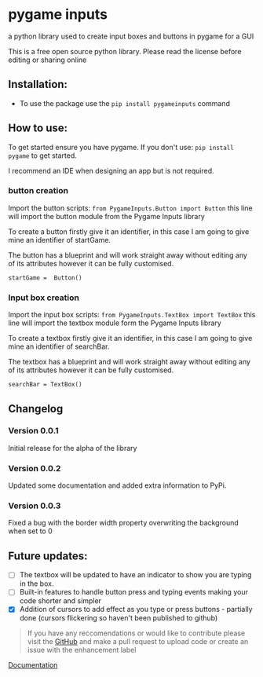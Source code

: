 # pygame inputs #
a python library used to create input boxes and buttons in pygame for a GUI

This is a free open source python library.
Please read the license before editing or sharing online

## Installation: ##

 - To use the package use the `pip install pygameinputs` command

## How to use: ##

To get started ensure you have pygame. If you don't use: `pip install pygame` to get started.

I recommend an IDE when designing an app but is not required.

### button creation ###
Import the button scripts:
`from PygameInputs.Button import Button`
this line will import the button module from the Pygame Inputs library

To create a button firstly give it an identifier, in this case I am going to give mine an identifier of startGame.

The button has a blueprint and will work straight away without editing any of its attributes however it can be fully customised.

`startGame =  Button()`

### Input box creation ###
Import the input box scripts:
`from PygameInputs.TextBox import TextBox`
this line will import the textbox module form the Pygame Inputs library

To create a textbox firstly give it an identifier, in this case I am going to give mine an identifier of searchBar.

The textbox has a blueprint and will work straight away without editing any of its attributes however it can be fully customised.

`searchBar = TextBox()`

## Changelog ##

### Version 0.0.1 ###

Initial release for the alpha of the library

### Version 0.0.2 ###

Updated some documentation and added extra information to PyPi.

### Version 0.0.3 ###

Fixed a bug with the border width property overwriting the background when set to 0

## Future updates: ##
 - [ ] The textbox will be updated to have an indicator to show you are typing in the box.
 - [ ] Built-in features to handle button press and typing events making your code shorter and simpler
 - [x] Addition of cursors to add effect as you type or press buttons - partially done (cursors flickering so haven't been published to github)

> If you have any reccomendations or would like to contribute please visit the [GitHub](https://github.com/captainorigami01/pygame-inputs) and make a pull request to upload code or create an issue with the enhancement label


[Documentation](https://captainorigami01.github.io/pygame-inputs/)
